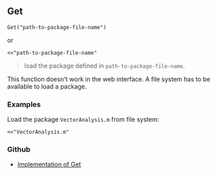 ## Get

```
Get("path-to-package-file-name")
```

or

```
<<"path-to-package-file-name"
```

> load the package defined in `path-to-package-file-name`. 

This function doesn't work in the web interface. A file system has to be available to load a package.

### Examples

Load the package `VectorAnalysis.m` from file system:

```
<<"VectorAnalysis.m"
```
 

### Github

* [Implementation of Get](https://github.com/axkr/symja_android_library/blob/master/symja_android_library/matheclipse-core/src/main/java/org/matheclipse/core/builtin/FileFunctions.java#L451) 
